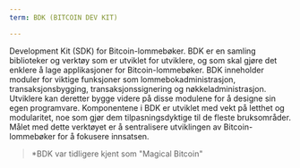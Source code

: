 ```yaml
---
term: BDK (BITCOIN DEV KIT)

---
```

Development Kit (SDK) for Bitcoin-lommebøker. BDK er en samling biblioteker og verktøy som er utviklet for utviklere, og som skal gjøre det enklere å lage applikasjoner for Bitcoin-lommebøker. BDK inneholder moduler for viktige funksjoner som lommebokadministrasjon, transaksjonsbygging, transaksjonssignering og nøkkeladministrasjon. Utviklere kan deretter bygge videre på disse modulene for å designe sin egen programvare. Komponentene i BDK er utviklet med vekt på letthet og modularitet, noe som gjør dem tilpasningsdyktige til de fleste bruksområder. Målet med dette verktøyet er å sentralisere utviklingen av Bitcoin-lommebøker for å fokusere innsatsen.

> *BDK var tidligere kjent som "Magical Bitcoin"